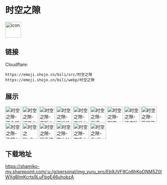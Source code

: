 # 时空之隙
<img src="https://emoji.shojo.cn/bili/src/时空之隙/icon.png" width="50" height="50" alt="icon">

## 链接
Cloudflare:
```
https://emoji.shojo.cn/bili/src/时空之隙
https://emoji.shojo.cn/bili/webp/时空之隙
```
## 展示
<img src="https://emoji.shojo.cn/bili/src/时空之隙/时空之隙-不会吧.png" width="50" height="50" alt="时空之隙-不会吧">
<img src="https://emoji.shojo.cn/bili/src/时空之隙/时空之隙-打工人.png" width="50" height="50" alt="时空之隙-打工人">
<img src="https://emoji.shojo.cn/bili/src/时空之隙/时空之隙-干饭人.png" width="50" height="50" alt="时空之隙-干饭人">
<img src="https://emoji.shojo.cn/bili/src/时空之隙/时空之隙-干啥啥不行.png" width="50" height="50" alt="时空之隙-干啥啥不行">
<img src="https://emoji.shojo.cn/bili/src/时空之隙/时空之隙-工具人.png" width="50" height="50" alt="时空之隙-工具人">
<img src="https://emoji.shojo.cn/bili/src/时空之隙/时空之隙-豪横.png" width="50" height="50" alt="时空之隙-豪横">
<img src="https://emoji.shojo.cn/bili/src/时空之隙/时空之隙-就这.png" width="50" height="50" alt="时空之隙-就这">
<img src="https://emoji.shojo.cn/bili/src/时空之隙/时空之隙-抗疫防疫.png" width="50" height="50" alt="时空之隙-抗疫防疫">
<img src="https://emoji.shojo.cn/bili/src/时空之隙/时空之隙-我哭了我装的.png" width="50" height="50" alt="时空之隙-我哭了我装的">
<img src="https://emoji.shojo.cn/bili/src/时空之隙/时空之隙-希望人没事.png" width="50" height="50" alt="时空之隙-希望人没事">
<img src="https://emoji.shojo.cn/bili/src/时空之隙/时空之隙-？？？.png" width="50" height="50" alt="时空之隙-？？？">
<img src="https://emoji.shojo.cn/bili/src/时空之隙/时空之隙-爷青结.png" width="50" height="50" alt="时空之隙-爷青结">
<img src="https://emoji.shojo.cn/bili/src/时空之隙/时空之隙-有内味了.png" width="50" height="50" alt="时空之隙-有内味了">
<img src="https://emoji.shojo.cn/bili/src/时空之隙/时空之隙-直呼内行.png" width="50" height="50" alt="时空之隙-直呼内行">
<img src="https://emoji.shojo.cn/bili/src/时空之隙/时空之隙-duck不必.png" width="50" height="50" alt="时空之隙-duck不必">

## 下载地址

https://shamiko-my.sharepoint.com/:u:/g/personal/img_yuru_pro/Eb9JVF9Co6hKpDNM5Z0lWXgBImKcrts9LuFbgE46uhobzA